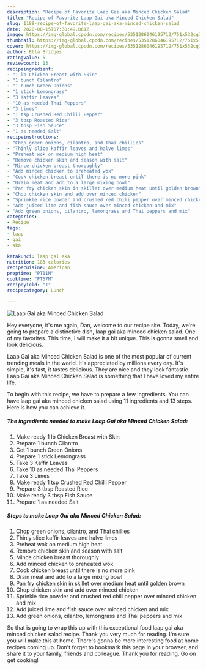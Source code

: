 ```yaml
---
description: "Recipe of Favorite Laap Gai aka Minced Chicken Salad"
title: "Recipe of Favorite Laap Gai aka Minced Chicken Salad"
slug: 1189-recipe-of-favorite-laap-gai-aka-minced-chicken-salad
date: 2020-08-15T07:30:49.061Z
image: https://img-global.cpcdn.com/recipes/5351286046195712/751x532cq70/laap-gai-aka-minced-chicken-salad-recipe-main-photo.jpg
thumbnail: https://img-global.cpcdn.com/recipes/5351286046195712/751x532cq70/laap-gai-aka-minced-chicken-salad-recipe-main-photo.jpg
cover: https://img-global.cpcdn.com/recipes/5351286046195712/751x532cq70/laap-gai-aka-minced-chicken-salad-recipe-main-photo.jpg
author: Ella Bridges
ratingvalue: 5
reviewcount: 13
recipeingredient:
- "1 lb Chicken Breast with Skin"
- "1 bunch Cilantro"
- "1 bunch Green Onions"
- "1 stick Lemongrass"
- "3 Kaffir Leaves"
- "10 as needed Thai Peppers"
- "3 Limes"
- "1 tsp Crushed Red Chilli Pepper"
- "3 tbsp Roasted Rice"
- "3 tbsp Fish Sauce"
- "1 as needed Salt"
recipeinstructions:
- "Chop green onions, cilantro, and Thai chillies"
- "Thinly slice kaffir leaves and halve limes"
- "Preheat wok on medium high heat"
- "Remove chicken skin and season with salt"
- "Mince chicken breast thoroughly"
- "Add minced chicken to preheated wok"
- "Cook chicken breast until there is no more pink"
- "Drain meat and add to a large mixing bowl"
- "Pan fry chicken skin in skillet over medium heat until golden brown"
- "Chop chicken skin and add over minced chicken"
- "Sprinkle rice powder and crushed red chili pepper over minced chicken and mix"
- "Add juiced lime and fish sauce over minced chicken and mix"
- "Add green onions, cilantro, lemongrass and Thai peppers and mix"
categories:
- Recipe
tags:
- laap
- gai
- aka

katakunci: laap gai aka 
nutrition: 183 calories
recipecuisine: American
preptime: "PT11M"
cooktime: "PT57M"
recipeyield: "1"
recipecategory: Lunch

---
```



![Laap Gai aka Minced Chicken Salad](https://img-global.cpcdn.com/recipes/5351286046195712/751x532cq70/laap-gai-aka-minced-chicken-salad-recipe-main-photo.jpg)

Hey everyone, it's me again, Dan, welcome to our recipe site. Today, we're going to prepare a distinctive dish, laap gai aka minced chicken salad. One of my favorites. This time, I will make it a bit unique. This is gonna smell and look delicious.

Laap Gai aka Minced Chicken Salad is one of the most popular of current trending meals in the world. It's appreciated by millions every day. It's simple, it's fast, it tastes delicious. They are nice and they look fantastic. Laap Gai aka Minced Chicken Salad is something that I have loved my entire life.




To begin with this recipe, we have to prepare a few ingredients. You can have laap gai aka minced chicken salad using 11 ingredients and 13 steps. Here is how you can achieve it.

<!--inarticleads1-->

##### The ingredients needed to make Laap Gai aka Minced Chicken Salad:

1. Make ready 1 lb Chicken Breast with Skin
1. Prepare 1 bunch Cilantro
1. Get 1 bunch Green Onions
1. Prepare 1 stick Lemongrass
1. Take 3 Kaffir Leaves
1. Take 10 as needed Thai Peppers
1. Take 3 Limes
1. Make ready 1 tsp Crushed Red Chilli Pepper
1. Prepare 3 tbsp Roasted Rice
1. Make ready 3 tbsp Fish Sauce
1. Prepare 1 as needed Salt




<!--inarticleads2-->

##### Steps to make Laap Gai aka Minced Chicken Salad:

1. Chop green onions, cilantro, and Thai chillies
1. Thinly slice kaffir leaves and halve limes
1. Preheat wok on medium high heat
1. Remove chicken skin and season with salt
1. Mince chicken breast thoroughly
1. Add minced chicken to preheated wok
1. Cook chicken breast until there is no more pink
1. Drain meat and add to a large mixing bowl
1. Pan fry chicken skin in skillet over medium heat until golden brown
1. Chop chicken skin and add over minced chicken
1. Sprinkle rice powder and crushed red chili pepper over minced chicken and mix
1. Add juiced lime and fish sauce over minced chicken and mix
1. Add green onions, cilantro, lemongrass and Thai peppers and mix




So that is going to wrap this up with this exceptional food laap gai aka minced chicken salad recipe. Thank you very much for reading. I'm sure you will make this at home. There's gonna be more interesting food at home recipes coming up. Don't forget to bookmark this page in your browser, and share it to your family, friends and colleague. Thank you for reading. Go on get cooking!
